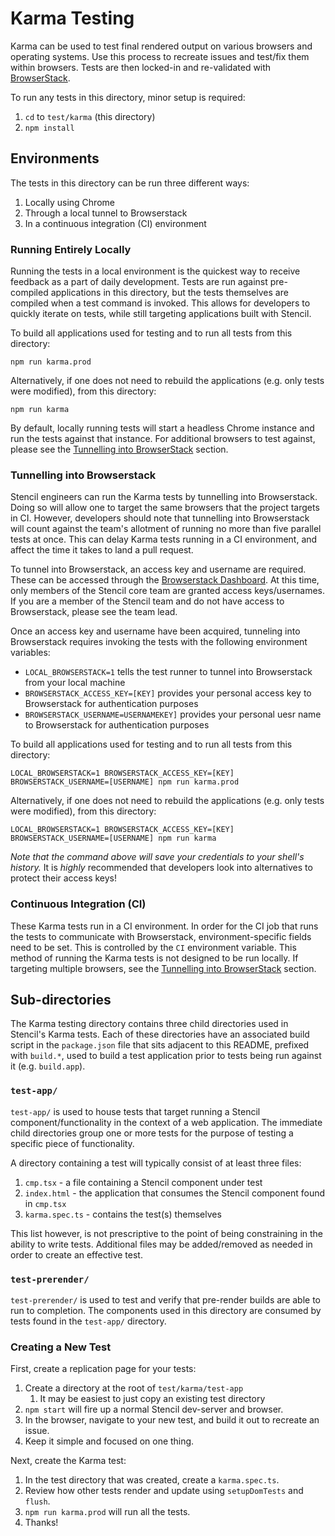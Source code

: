 # Karma Testing

Karma can be used to test final rendered output on various browsers and operating systems.
Use this process to recreate issues and test/fix them within browsers.
Tests are then locked-in and re-validated with [BrowserStack](https://www.browserstack.com/).

To run any tests in this directory, minor setup is required:
1. `cd` to `test/karma` (this directory)
2. `npm install`

## Environments

The tests in this directory can be run three different ways:
1. Locally using Chrome
2. Through a local tunnel to Browserstack
3. In a continuous integration (CI) environment

### Running Entirely Locally

Running the tests in a local environment is the quickest way to receive feedback as a part of daily development.
Tests are run against pre-compiled applications in this directory, but the tests themselves are compiled when a test 
command is invoked.
This allows for developers to quickly iterate on tests, while still targeting applications built with Stencil. 

To build all applications used for testing and to run all tests from this directory:
```
npm run karma.prod
```
Alternatively, if one does not need to rebuild the applications (e.g. only tests were modified), from this directory:
```
npm run karma
```

By default, locally running tests will start a headless Chrome instance and run the tests against that instance.
For additional browsers to test against, please see the [Tunnelling into BrowserStack](#tunnelling-into-browserstack) section.

### Tunnelling into Browserstack

Stencil engineers can run the Karma tests by tunnelling into Browserstack.
Doing so will allow one to target the same browsers that the project targets in CI.
However, developers should note that tunnelling into Browserstack will count against the team's allotment of running no
more than five parallel tests at once.
This can delay Karma tests running in a CI environment, and affect the time it takes to land a pull request.

To tunnel into Browserstack, an access key and username are required.
These can be accessed through the [Browserstack Dashboard](https://automate.browserstack.com/dashboard/v2).
At this time, only members of the Stencil core team are granted access keys/usernames.
If you are a member of the Stencil team and do not have access to Browserstack, please see the team lead.

Once an access key and username have been acquired, tunneling into Browserstack requires invoking the tests with the
following environment variables:
- `LOCAL_BROWSERSTACK=1` tells the test runner to tunnel into Browserstack from your local machine
- `BROWSERSTACK_ACCESS_KEY=[KEY]` provides your personal access key to Browserstack for authentication purposes
- `BROWSERSTACK_USERNAME=USERNAMEKEY]` provides your personal uesr name to Browserstack for authentication purposes

To build all applications used for testing and to run all tests from this directory:
```
LOCAL_BROWSERSTACK=1 BROWSERSTACK_ACCESS_KEY=[KEY] BROWSERSTACK_USERNAME=[USERNAME] npm run karma.prod
```
Alternatively, if one does not need to rebuild the applications (e.g. only tests were modified), from this directory:
```
LOCAL_BROWSERSTACK=1 BROWSERSTACK_ACCESS_KEY=[KEY] BROWSERSTACK_USERNAME=[USERNAME] npm run karma
```

*Note that the command above will save your credentials to your shell's history.*
It is _highly_ recommended that developers look into alternatives to protect their access keys!

### Continuous Integration (CI)

These Karma tests run in a CI environment.
In order for the CI job that runs the tests to communicate with Browserstack, environment-specific fields need to be set.
This is controlled by the `CI` environment variable.
This method of running the Karma tests is not designed to be run locally.
If targeting multiple browsers, see the [Tunnelling into BrowserStack](#tunnelling-into-browserstack) section.

## Sub-directories

The Karma testing directory contains three child directories used in Stencil's Karma tests. Each of these directories
have an associated build script in the `package.json` file that sits adjacent to this README, prefixed with `build.*`,
used to build a test application prior to tests being run against it (e.g. `build.app`).

### `test-app/`

`test-app/` is used to house tests that target running a Stencil component/functionality in the context of a web 
application. The immediate child directories group one or more tests for the purpose of testing a specific piece of
functionality. 

A directory containing a test will typically consist of at least three files:
1. `cmp.tsx` - a file containing a Stencil component under test
2. `index.html` - the application that consumes the Stencil component found in `cmp.tsx`
3. `karma.spec.ts` - contains the test(s) themselves

This list however, is not prescriptive to the point of being constraining in the ability to write tests. Additional
files may be added/removed as needed in order to create an effective test.

### `test-prerender/`

`test-prerender/` is used to test and verify that pre-render builds are able to run to completion. The components used 
in this directory are consumed by tests found in the `test-app/` directory.

### Creating a New Test

First, create a replication page for your tests:

1. Create a directory at the root of `test/karma/test-app` 
   1. It may be easiest to just copy an existing test directory
2. `npm start` will fire up a normal Stencil dev-server and browser.
3. In the browser, navigate to your new test, and build it out to recreate an issue.
4. Keep it simple and focused on one thing.

Next, create the Karma test:

1. In the test directory that was created, create a `karma.spec.ts`.
2. Review how other tests render and update using `setupDomTests` and `flush`.
3. `npm run karma.prod` will run all the tests.
4. Thanks!